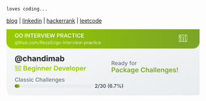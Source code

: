 ```python
loves coding...
```
[blog](https://sausecode.com/blog) | [linkedin](https://www.linkedin.com/in/chandimab/) | [hackerrank](https://www.hackerrank.com/chandimab) | [leetcode](https://leetcode.com/chandima)

[![Go Interview Practice Achievement](https://raw.githubusercontent.com/RezaSi/go-interview-practice/main/badges/chandimab.svg)](https://github.com/RezaSi/go-interview-practice)
